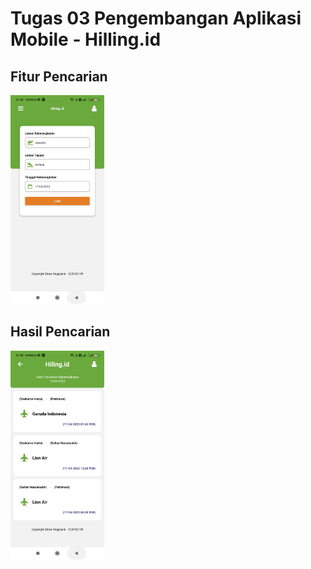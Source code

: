 # Tugas 03 Pengembangan Aplikasi Mobile - Hilling.id

  ## Fitur Pencarian
  <img src=" Tampilan\1679064401098.jpg" width="150">
  
  ## Hasil Pencarian
  <img src="Tampilan\1679064401039.jpg" width="150">
